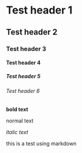 # Test header 1

## Test header 2

### Test header 3

#### Test header 4

##### Test header 5

###### Test header 6

**bold text**

normal text

_italic text_


this is a test using markdown
